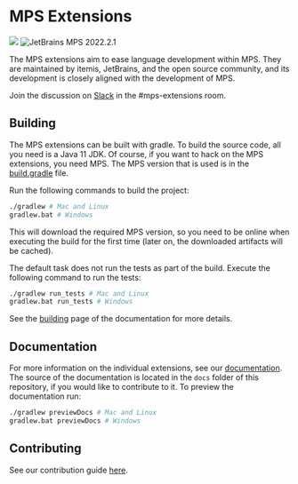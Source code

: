 # MPS Extensions

<a href="https://build.mbeddr.com/project.html?projectId=Mbeddr2_Mbeddr_Gradle_MpsExtensions&tab=projectOverview"><img src="https://build.mbeddr.com/app/rest/builds/buildType:(id:Mbeddr2_Mbeddr_Gradle_MpsExtenstions)/statusIcon"/></a>
![JetBrains MPS 2022.2.1](https://img.shields.io/badge/JetBrains%20MPS-2022.2.1-orange)

The MPS extensions aim to ease language development within MPS. They are maintained by itemis, JetBrains, and the open source community, and its development is closely aligned with the development of MPS.

Join the discussion on [Slack](https://slack-mps.jetbrains.com) in the #mps-extensions room.

## Building

The MPS extensions can be built with gradle. To build the source code, all you need is a Java 11 JDK. Of course, if you want to hack on the MPS extensions, you need MPS. The MPS version that is used is in the [build.gradle](https://github.com/JetBrains/MPS-extensions/blob/master/build.gradle#L61) file.

Run the following commands to build the project:

```bash
./gradlew # Mac and Linux
gradlew.bat # Windows
```

This will download the required MPS version, so you need to be online when executing the build for the first time (later on, the downloaded artifacts will be cached).

The default task does not run the tests as part of the build. Execute the following command to run the tests:

```bash
./gradlew run_tests # Mac and Linux
gradlew.bat run_tests # Windows
```

See the [building](https://jetbrains.github.io/MPS-extensions/building/) page of the documentation for more details.

## Documentation

For more information on the individual extensions, see our [documentation](https://jetbrains.github.io/MPS-extensions). The source of the documentation is located in the `docs` folder of this repository, if you would like to contribute to it. To preview the documentation run:

```bash
./gradlew previewDocs # Mac and Linux
gradlew.bat previewDocs # Windows
```

## Contributing

See our contribution guide [here](https://jetbrains.github.io/MPS-extensions/contributing/).
